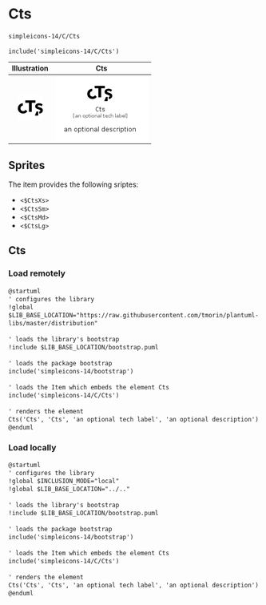# Cts


```text
simpleicons-14/C/Cts
```

```text
include('simpleicons-14/C/Cts')
```



| Illustration | Cts |
| :---: | :---: |
| ![illustration for Illustration](../../simpleicons-14/C/Cts.png) | ![illustration for Cts](../../simpleicons-14/C/Cts.Local.png) |



## Sprites
The item provides the following sriptes:

- `<$CtsXs>`
- `<$CtsSm>`
- `<$CtsMd>`
- `<$CtsLg>`





## Cts

### Load remotely
```plantuml
@startuml
' configures the library
!global $LIB_BASE_LOCATION="https://raw.githubusercontent.com/tmorin/plantuml-libs/master/distribution"

' loads the library's bootstrap
!include $LIB_BASE_LOCATION/bootstrap.puml

' loads the package bootstrap
include('simpleicons-14/bootstrap')

' loads the Item which embeds the element Cts
include('simpleicons-14/C/Cts')

' renders the element
Cts('Cts', 'Cts', 'an optional tech label', 'an optional description')
@enduml
```

### Load locally
```plantuml
@startuml
' configures the library
!global $INCLUSION_MODE="local"
!global $LIB_BASE_LOCATION="../.."

' loads the library's bootstrap
!include $LIB_BASE_LOCATION/bootstrap.puml

' loads the package bootstrap
include('simpleicons-14/bootstrap')

' loads the Item which embeds the element Cts
include('simpleicons-14/C/Cts')

' renders the element
Cts('Cts', 'Cts', 'an optional tech label', 'an optional description')
@enduml
```

